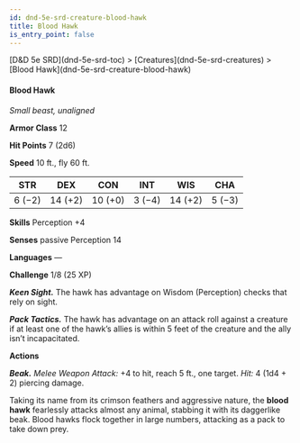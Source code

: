 ```yaml
---
id: dnd-5e-srd-creature-blood-hawk
title: Blood Hawk
is_entry_point: false
---
```


<breadcrumb>
[D&D 5e SRD](dnd-5e-srd-toc) >  [Creatures](dnd-5e-srd-creatures) > [Blood Hawk](dnd-5e-srd-creature-blood-hawk)
</breadcrumb>

#### Blood Hawk

*Small beast, unaligned*

**Armor Class** 12

**Hit Points** 7 (2d6)

**Speed** 10 ft., fly 60 ft.

| STR    | DEX     | CON     | INT    | WIS     | CHA    |
|--------|---------|---------|--------|---------|--------|
| 6 (−2) | 14 (+2) | 10 (+0) | 3 (−4) | 14 (+2) | 5 (−3) |

**Skills** Perception +4

**Senses** passive Perception 14

**Languages** —

**Challenge** 1/8 (25 XP)

***Keen Sight.*** The hawk has advantage on Wisdom (Perception) checks that rely on sight.

***Pack Tactics.*** The hawk has advantage on an attack roll against a creature if at least one of the hawk’s allies is within 5 feet of the creature and the ally isn’t incapacitated.

**Actions**

***Beak.*** *Melee Weapon Attack:* +4 to hit, reach 5 ft., one target. *Hit:* 4 (1d4 + 2) piercing damage.

Taking its name from its crimson feathers and aggressive nature, the **blood hawk** fearlessly attacks almost any animal, stabbing it with its daggerlike beak. Blood hawks flock together in large numbers, attacking as a pack to take down prey.

